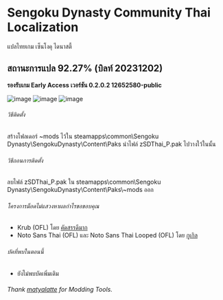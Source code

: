 # Sengoku Dynasty Community Thai Localization
แปลไทยเกม เซ็นโงคุ ไดนาสตี้ 
## สถานะการแปล 92.27% (บิลท์ 20231202)
**รองรับเกม Early Access เวอร์ชัน 0.2.0.2 12652580-public**

![image](https://github.com/Nasz/Sengoku-Dynasty-Thai-Localization-Mod/assets/384751/6ca9ef73-8ea9-40fb-afd8-edba379ef6a5)
![image](https://github.com/Nasz/Sengoku-Dynasty-Thai-Localization-Mod/assets/384751/147a48df-50a3-40ba-aaf5-08d427764627)
![image](https://github.com/Nasz/Sengoku-Dynasty-Thai-Localization-Mod/assets/384751/7b9c00e8-a9bb-4bd9-9f51-d687990e2e2d)

###### วิธีติดตั้ง 
สร้างโฟลเดอร์ ~mods ไว้ใน steamapps\common\Sengoku Dynasty\SengokuDynasty\Content\Paks
นำไฟล์ zSDThai_P.pak ไปวางใว้ในนั้น

###### วิธีถอนการติดตั้ง 
ลบไฟล์ zSDThai_P.pak ใน steamapps\common\Sengoku Dynasty\SengokuDynasty\Content\Paks\\~mods ออก

###### โครงการม็อดไม่แสวงหาผลกำไรขอขอบคุณ
+ Krub (OFL) โดย [คัดสรรดีมาก](https://www.cadsondemak.com/)
+ Noto Sans Thai (OFL) และ Noto Sans Thai Looped (OFL) โดย [กูเกิล](https://fonts.google.com/noto)

###### บัคที่พบในตอนนี้ 
+ ยังไม่พบบัคเพิ่มเติม

###### Thank [matyalatte](https://github.com/matyalatte) for Modding Tools.
